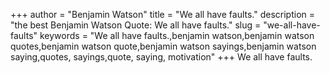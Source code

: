+++
author = "Benjamin Watson"
title = "We all have faults."
description = "the best Benjamin Watson Quote: We all have faults."
slug = "we-all-have-faults"
keywords = "We all have faults.,benjamin watson,benjamin watson quotes,benjamin watson quote,benjamin watson sayings,benjamin watson saying,quotes, sayings,quote, saying, motivation"
+++
We all have faults.
